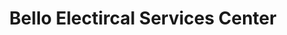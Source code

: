---
title: "Bello Electircal Services Center"
url: /marikina/bello-electircal-services-center/
shop: radiotechnics
---